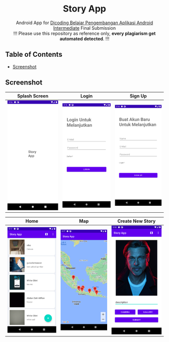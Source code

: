 <h1 align="center">
  Story App
</h1>
<p align="center">
  Android App for <a href="https://www.dicoding.com/academies/352" target="_blank">Dicoding Belajar Pengembangan Aplikasi Android Intermediate</a> Final Submission <br>
  !!! Please use this repository as reference only, <strong>every plagiarism get automated detected</strong>. !!!
</p>

## Table of Contents
- [Screenshot](#screenshot)

## Screenshot
|Splash Screen|Login|Sign Up|
|--|--|--|
|![](assets/ss/1.png?raw=true)|![](assets/ss/2.png?raw=true)|![](assets/ss/3.png?raw=true)|

|Home|Map|Create New Story|
|--|--|--|
|![](assets/ss/4.png?raw=true)|![](assets/ss/5.png?raw=true)|![](assets/ss/6.png?raw=true)|
